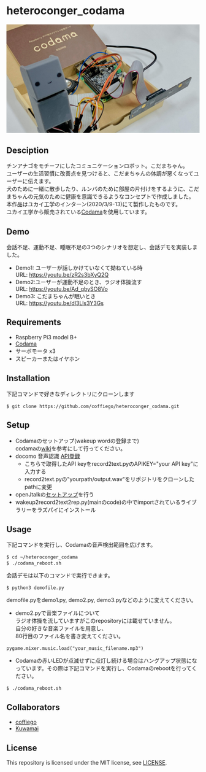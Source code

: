 # heteroconger_codama
![こだまちゃん](https://github.com/coffiego/heteroconger_codama/blob/images/codama.jpg?raw=true)  

## Desciption
チンアナゴをモチーフにしたコミュニケーションロボット。こだまちゃん。  
ユーザーの生活習慣に改善点を見つけると、こだまちゃんの体調が悪くなってユーザーに伝えます。  
犬のために一緒に散歩したり、ルンバのために部屋の片付けをするように、こだまちゃんの元気のために健康を意識できるようなコンセプトで作成しました。  
本作品はユカイ工学のインターン(2020/3/9-13)にて製作したものです。  
ユカイ工学から販売されている[Codama](https://codama.ux-xu.com/)を使用しています。  

## Demo
会話不足、運動不足、睡眠不足の3つのシナリオを想定し、会話デモを実装しました。

- Demo1: ユーザーが話しかけていなくて拗ねている時  
URL: https://youtu.be/zR2s3bXyQ2Q 
- Demo2:ユーザーが運動不足のとき、ラジオ体操流す  
URL: https://youtu.be/Ad_qbySO8Vo
- Demo3: こだまちゃんが眠いとき  
URL: https://youtu.be/dl3Lls3Y3Gs


## Requirements
- Raspberry Pi3 model B+
- [Codama](https://codama.ux-xu.com/)
- サーボモータ x3
- スピーカーまたはイヤホン

## Installation
下記コマンドで好きなディレクトリにクローンします  
```
$ git clone https://github.com/coffiego/heteroconger_codama.git  
```  

## Setup
- Codamaのセットアップ(wakeup wordの登録まで)  
codamaの[wiki](https://github.com/YUKAI/codama-doc-r2/wiki/Codama-Setup)を参考にして行ってください。
- docomo 音声認識 [API登録](https://dev.smt.docomo.ne.jp/?p=docs.api.page&api_name=speech_recognition&p_name=api_usage_scenario)  
	- こちらで取得したAPI keyをrecord2text.pyのAPIKEY="your API key"に入力する
	- record2text.pyの"yourpath/output.wav"をリポジトリをクローンしたpathに変更
- openJtalkの[セットアップ](https://qiita.com/coffiego/items/4fc3b0be78fcded3eef0)を行う
- wakeup2record2text2rep.py(mainのcode)の中でimportされているライブラリーをラズパイにインストール

## Usage
下記コマンドを実行し、Codamaの音声検出範囲を広げます。  
```
$ cd ~/heteroconger_codama
$ ./codama_reboot.sh
```
会話デモは以下のコマンドで実行できます。  
```
$ python3 demofile.py
```
demofile.pyをdemo1.py, demo2.py, demo3.pyなどのように変えてください。
<br>
- demo2.pyで音楽ファイルについて  
ラジオ体操を流していますがこのrepositoryには載せていません。  
自分の好きな音楽ファイルを用意し、  
80行目のファイル名を書き変えてください。
```
pygame.mixer.music.load("your_music_filename.mp3")
```

- Codamaの赤いLEDが点滅せずに点灯し続ける場合はハングアップ状態になっています。その際は下記コマンドを実行し、Codamaのrebootを行ってください。

```
$ ./codama_reboot.sh
```

## Collaborators
- [coffiego](https://github.com/coffiego)
- [Kuwamai](https://github.com/Kuwamai)

## License
This repository is licensed under the MIT license, see [LICENSE](./LICENSE).
